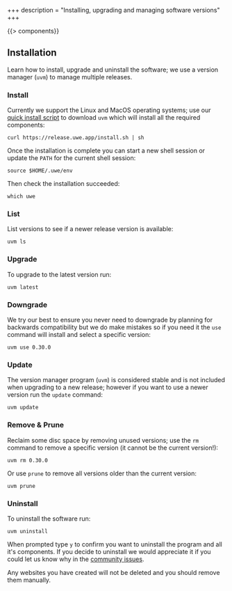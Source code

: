 +++
description = "Installing, upgrading and managing software versions"
+++

{{> components}}

## Installation

Learn how to install, upgrade and uninstall the software; we use a version manager (`uvm`) to manage multiple releases.

### Install

Currently we support the Linux and MacOS operating systems; use our [quick install script](https://release.uwe.app/install.sh) to download `uvm` which will install all the required components:

```text
curl https://release.uwe.app/install.sh | sh
```

Once the installation is complete you can start a new shell session or update the `PATH` for the current shell session:

```text
source $HOME/.uwe/env
```

Then check the installation succeeded:

```text
which uwe
```

### List

List versions to see if a newer release version is available:

```text
uvm ls
```

### Upgrade

To upgrade to the latest version run:

```text
uvm latest
```

### Downgrade

We try our best to ensure you never need to downgrade by planning for backwards compatibility but we do make mistakes so if you need it the `use` command will install and select a specific version:

```text
uvm use 0.30.0
```

### Update

The version manager program (`uvm`) is considered stable and is not included when upgrading to a new release; however if you want to use a newer version run the `update` command:

```text
uvm update
```

### Remove & Prune

Reclaim some disc space by removing unused versions; use the `rm` command to remove a specific version (it cannot be the current version!):

```text
uvm rm 0.30.0
```

Or use `prune` to remove all versions older than the current version:

```text
uvm prune
```

### Uninstall

To uninstall the software run:

```text
uvm uninstall
```

When prompted type `y` to confirm you want to uninstall the program and all it's components. If you decide to uninstall we would appreciate it if you could let us know why in the [community issues](https://github.com/uwe-app/community/issues).

Any websites you have created will not be deleted and you should remove them manually.
